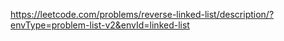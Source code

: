 https://leetcode.com/problems/reverse-linked-list/description/?envType=problem-list-v2&envId=linked-list